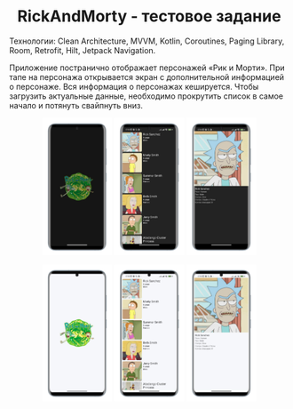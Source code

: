 
<h1 align="center">RickAndMorty - тестовое задание</h1>

Технологии: Clean Architecture, MVVM, Kotlin, Coroutines, Paging Library, Room, Retrofit, Hilt, Jetpack Navigation.

Приложение постранично отображает персонажей «Рик и Морти». При тапе на персонажа открывается экран с дополнительной информацией о персонаже.
Вся информация о персонажах кешируется. Чтобы загрузить актуальные данные, необходимо прокрутить список в самое начало и потянуть свайпнуть вниз. 


<p align="center">
    <img src="./readme_assets/night/splash.png" width="25%" >
    <img src="./readme_assets/night/list.png" width="25%">
    <img src="./readme_assets/night/details.png" width="25%">
</p>

<p align="center">
    <img src="./readme_assets/light/splash.png" width="25%" >
    <img src="./readme_assets/light/list.png" width="25%">
    <img src="./readme_assets/light/details.png" width="25%">
</p>


